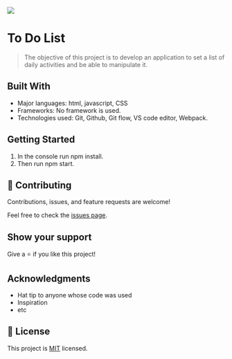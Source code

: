 ![](https://img.shields.io/badge/Microverse-blueviolet)

# To Do List

> The objective of this project is to develop an application to set a list of daily activities and be able to manipulate it.

## Built With

- Major languages: html, javascript, CSS
- Frameworks: No framework is used.
- Technologies used: Git, Github, Git flow, VS code editor, Webpack.

## Getting Started

1. In the console run npm install.
2. Then run npm start.

## 🤝 Contributing

Contributions, issues, and feature requests are welcome!

Feel free to check the [issues page](../../issues/).

## Show your support

Give a ⭐️ if you like this project!

## Acknowledgments

- Hat tip to anyone whose code was used
- Inspiration
- etc

## 📝 License

This project is [MIT](./LICENSE) licensed.
